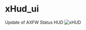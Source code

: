 # xHud_ui
Update of AXFW Status HUD
![xHUD](https://raw.githubusercontent.com/lessxavi/xHud_ui/main/hud1.png)
